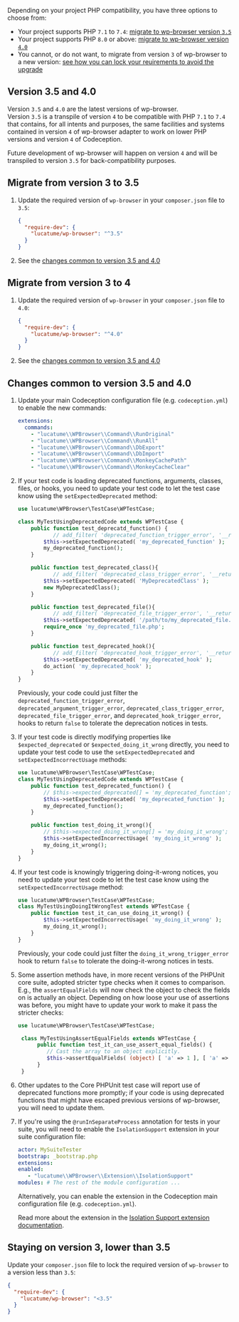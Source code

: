 Depending on your project PHP compatibility, you have three options to choose from:

* Your project supports PHP `7.1` to `7.4`: [migrate to wp-browser version `3.5`](#migrate-from-version-3-to-35)
* Your project supports PHP `8.0` or above: [migrate to wp-browser version `4.0`](#migrate-from-version-3-to-4)
* You cannot, or do not want, to migrate from version `3` of wp-browser to a new
  version: [see how you can lock your reuirements to avoid the upgrade](#staying-on-version-3-lower-than-35)

## Version 3.5 and 4.0

Version `3.5` and `4.0` are the latest versions of wp-browser.  
Version `3.5` is a transpile of version `4` to be compatible with PHP `7.1` to `7.4` that contains, for all intents and
purposes, the same facilities and systems contained in version `4` of wp-browser adapter to work on lower PHP versions
and version `4` of Codeception.

Future development of wp-browser will happen on version `4` and will be transpiled to version `3.5` for
back-compatibility purposes.

## Migrate from version 3 to 3.5

1. Update the required version of `wp-browser` in your `composer.json` file to `3.5`:
   ```json
   {
     "require-dev": {
       "lucatume/wp-browser": "^3.5"
     }
   }
   ```
2. See the [changes common to version 3.5 and 4.0](#changes-common-to-version-35-and-40)

## Migrate from version 3 to 4

1. Update the required version of `wp-browser` in your `composer.json` file to `4.0`:
    ```json
    {
      "require-dev": {
        "lucatume/wp-browser": "^4.0"
      }
    }
    ```
2. See the [changes common to version 3.5 and 4.0](#changes-common-to-version-35-and-40)

## Changes common to version 3.5 and 4.0

1. Update your main Codeception configuration file (e.g. `codeception.yml`) to enable the new commands:
   
   ```yaml
   extensions:
     commands:
       - "lucatume\\WPBrowser\\Command\\RunOriginal"
       - "lucatume\\WPBrowser\\Command\\RunAll"
       - "lucatume\\WPBrowser\\Command\\DbExport"
       - "lucatume\\WPBrowser\\Command\\DbImport"
       - "lucatume\\WPBrowser\\Command\\MonkeyCachePath"
       - "lucatume\\WPBrowser\\Command\\MonkeyCacheClear"
   ```
   
2. If your test code is loading deprecated functions, arguments, classes, files, or hooks, you need to update your test
   code to let the test case know using the `setExpectedDeprecated` method:
    ```php
    use lucatume\WPBrowser\TestCase\WPTestCase;
   
    class MyTestUsingDeprecatedCode extends WPTestCase {
        public function test_deprecatd_function() {
               // add_filter( 'deprecated_function_trigger_error', '__return_false' );
            $this->setExpectedDeprecated( 'my_deprecated_function' );
            my_deprecated_function();
        }
   
        public function test_deprecated_class(){
               // add_filter( 'deprecated_class_trigger_error', '__return_false' );
            $this->setExpectedDeprecated( 'MyDeprecatedClass' );
            new MyDeprecatedClass();
        }
   
        public function test_deprecated_file(){
               // add_filter( 'deprecated_file_trigger_error', '__return_false' );
            $this->setExpectedDeprecated( '/path/to/my_deprecated_file.php' );
            require_once 'my_deprecated_file.php';
        }
   
        public function test_deprecated_hook(){
               // add_filter( 'deprecated_hook_trigger_error', '__return_false' );
            $this->setExpectedDeprecated( 'my_deprecated_hook' );
            do_action( 'my_deprecated_hook' );
        }
    }
    ```
   Previously, your code could just filter
   the `deprecated_function_trigger_error`, `deprecated_argument_trigger_error`, `deprecated_class_trigger_error`, `deprecated_file_trigger_error`, and `deprecated_hook_trigger_error`, hooks to return `false` to tolerate the deprecation notices in tests.

3. If your test code is directly modifying properties like `$expected_deprecated` or `$expected_doing_it_wrong` directly, you need to update your test code to use the `setExpectedDeprecated` and `setExpectedIncorrectUsage` methods:
    ```php
    use lucatume\WPBrowser\TestCase\WPTestCase;
    class MyTestUsingDeprecatedCode extends WPTestCase {
        public function test_deprecated_function() {
            // $this->expected_deprecated[] = 'my_deprecated_function';
            $this->setExpectedDeprecated( 'my_deprecated_function' );
            my_deprecated_function();
        }
   
        public function test_doing_it_wrong(){
            // $this->expected_doing_it_wrong[] = 'my_doing_it_wrong';
            $this->setExpectedIncorrectUsage( 'my_doing_it_wrong' );
            my_doing_it_wrong();
        }
    }
    ```

4. If your test code is knowingly triggering doing-it-wrong notices, you need to update your test code to let the test
   case know using the `setExpectedIncorrectUsage` method:
    ```php
    use lucatume\WPBrowser\TestCase\WPTestCase;
    class MyTestUsingDoingItWrongTest extends WPTestCase {
        public function test_it_can_use_doing_it_wrong() {
            $this->setExpectedIncorrectUsage( 'my_doing_it_wrong' );
            my_doing_it_wrong();
        }
    }
    ```
   Previously, your code could just filter the `doing_it_wrong_trigger_error` hook to return `false` to tolerate the
   doing-it-wrong notices in tests.

5. Some assertion methods have, in more recent versions of the PHPUnit core suite, adopted stricter type checks when it comes to comparison. E.g., the `assertEqualFields` will now check the object to check the fields on is actually an object. Depending on how loose your use of assertions was before, you might have to update your work to make it pass the stricter checks:
   ```php
   use lucatume\WPBrowser\TestCase\WPTestCase;
   
    class MyTestUsingAssertEqualFields extends WPTestCase {
         public function test_it_can_use_assert_equal_fields() {
            // Cast the array to an object explicitly.
            $this->assertEqualFields( (object) [ 'a' => 1 ], [ 'a' => 1 ] );
         }
    }
   ``` 
   
6. Other updates to the Core PHPUnit test case will report use of deprecated functions more promptly; if your code is using deprecated functions that might have escaped previous versions of wp-browser, you will need to update them.

7. If you're using the `@runInSeparateProcess` annotation for tests in your suite, you will need to enable the `IsolationSupport` extension in your suite configuration file:
   
   ```yaml
   actor: MySuiteTester
   bootstrap: _bootstrap.php
   extensions:
   enabled:
      - "lucatume\\WPBrowser\\Extension\\IsolationSupport"
   modules: # The rest of the module configuration ...
   ```
   
   Alternatively, you can enable the extension in the Codeception main configuration file (e.g. `codeception.yml`).
    
   Read more about the extension in the [Isolation Support extension documentation](extensions.md#isolationsupport).


## Staying on version 3, lower than 3.5

Update your `composer.json` file to lock the required version of `wp-browser` to a version less than `3.5`:

```json
{
  "require-dev": {
    "lucatume/wp-browser": "<3.5"
  }
}
```
